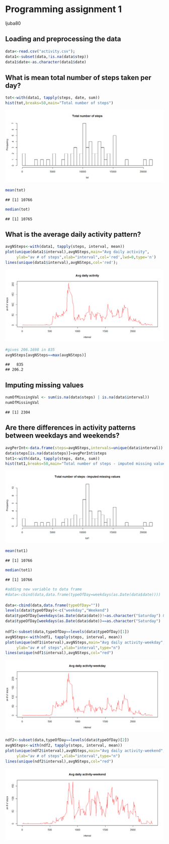 # Programming assignment 1
ljuba80  


## Loading and preprocessing the data


```r
data<-read.csv("activity.csv");
data1<-subset(data,!is.na(data$step))
data1$date<-as.character(data1$date)
```

## What is mean total number of steps taken per day?

```r
tot<-with(data1, tapply(steps, date, sum))
hist(tot,breaks=50,main="Total number of steps")
```

![plot of chunk unnamed-chunk-2](./PA1_template_files/figure-html/unnamed-chunk-2.png) 

```r
mean(tot)
```

```
## [1] 10766
```

```r
median(tot)
```

```
## [1] 10765
```



## What is the average daily activity pattern?


```r
avgNSteps<-with(data1, tapply(steps, interval, mean))
plot(unique(data1$interval),avgNSteps,main="Avg daily activity",
     ylab="av # of steps",xlab="interval",col='red',lwd=0,type='n')
lines(unique(data1$interval),avgNSteps,col='red');
```

![plot of chunk unnamed-chunk-3](./PA1_template_files/figure-html/unnamed-chunk-3.png) 

```r
#gives 206.1698 in 835
avgNSteps[avgNSteps==max(avgNSteps)]
```

```
##   835 
## 206.2
```


## Imputing missing values


```r
numOfMissingVal <- sum(is.na(data$steps) | is.na(data$interval))
numOfMissingVal
```

```
## [1] 2304
```


## Are there differences in activity patterns between weekdays and weekends?


```r
avgPerInt<-data.frame(steps=avgNSteps,intervals=unique(data$interval))
data$steps[is.na(data$steps)]=avgPerInt$steps
tot1<-with(data, tapply(steps, date, sum))
hist(tot1,breaks=50,main="Total number of steps - imputed missing values")
```

![plot of chunk unnamed-chunk-5](./PA1_template_files/figure-html/unnamed-chunk-51.png) 

```r
mean(tot1)
```

```
## [1] 10766
```

```r
median(tot1)
```

```
## [1] 10766
```

```r
#adding new variable to data frame
#data<-cbind(data,data.frame(typeOfDay=weekdays(as.Date(data$date))))

data<-cbind(data,data.frame(typeOfDay=""))
levels(data$typeOfDay)<-c("weekday","Weekend")
data$typeOfDay[weekdays(as.Date(data$date))!=as.character("Saturday") & weekdays(as.Date(data$date))!=as.character("Sunday")]=levels(data$typeOfDay)[1]
data$typeOfDay[weekdays(as.Date(data$date))==as.character("Saturday") | weekdays(as.Date(data$date))==as.character("Sunday")]=levels(data$typeOfDay)[2]

ndf1<-subset(data,typeOfDay==levels(data$typeOfDay)[1])
avgNSteps<-with(ndf1, tapply(steps, interval, mean))
plot(unique(ndf1$interval),avgNSteps,main="Avg daily activity-weekday",
     ylab="av # of steps",xlab="interval",type="n")
lines(unique(ndf1$interval),avgNSteps,col="red")
```

![plot of chunk unnamed-chunk-5](./PA1_template_files/figure-html/unnamed-chunk-52.png) 

```r
ndf2<-subset(data,typeOfDay==levels(data$typeOfDay)[2])
avgNSteps<-with(ndf2, tapply(steps, interval, mean))
plot(unique(ndf2$interval),avgNSteps,main="Avg daily activity-weekend",
     ylab="av # of steps",xlab="interval",type="n")
lines(unique(ndf2$interval),avgNSteps,col="red")
```

![plot of chunk unnamed-chunk-5](./PA1_template_files/figure-html/unnamed-chunk-53.png) 

